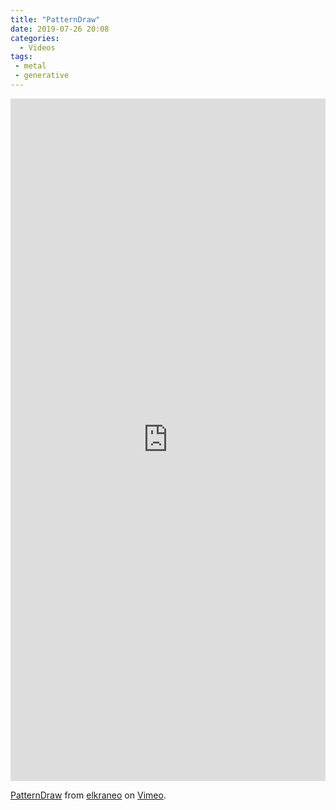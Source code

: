 ```yaml
---
title: "PatternDraw"
date: 2019-07-26 20:08
categories:
  - Videos
tags:
 - metal
 - generative
---
```


<div style="padding:216.7% 0 0 0;position:relative;"><iframe src="https://player.vimeo.com/video/350380175?autoplay=1&loop=1" style="position:absolute;top:0;left:0;width:100%;height:100%;" frameborder="0" allow="autoplay; fullscreen" allowfullscreen></iframe></div><script src="https://player.vimeo.com/api/player.js"></script>
<p><a href="https://vimeo.com/350380175">PatternDraw</a> from <a href="https://vimeo.com/elkraneo">elkraneo</a> on <a href="https://vimeo.com">Vimeo</a>.</p>